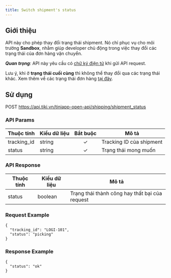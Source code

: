 ```yaml
---
title: Switch shipment's status
---
```


## Giới thiệu

API này cho phép thay đổi trạng thái shipment. Nó chỉ phục vụ cho môi trường **Sandbox**, nhằm giúp developer chủ động trong việc thay đổi các trạng thái của đơn hàng vận chuyển.

***Quan trọng***: API này yêu cầu có [chữ ký điện tử](../platform-api/calculate-signature) khi gửi API request.

Lưu ý, khi ở **trạng thái cuối cùng** thì không thể thay đổi qua các trạng thái khác.
Xem thêm về các trạng thái đơn hàng [tại đây](./status_flow).

## Sử dụng

POST https://api.tiki.vn/tiniapp-open-api/shipping/shipment_status

### API Params

| Thuộc tính  | Kiểu dữ liệu | Bắt buộc | Mô tả                    |
| ----------- | ------------ | :------: | ------------------------ |
| tracking_id | string       |    ✓     | Tracking ID của shipment |
| status      | string       |    ✓     | Trạng thái mong muốn     |

### API Response

| Thuộc tính | Kiểu dữ liệu | Mô tả                                          |
| ---------- | ------------ | ---------------------------------------------- |
| status     | boolean      | Trạng thái thành công hay thất bại của request |

### Request Example

```
{
  "tracking_id": "LOGI-101",
  "status": "picking"
}
```

### Response Example

```
{
  "status": "ok"
}
```
